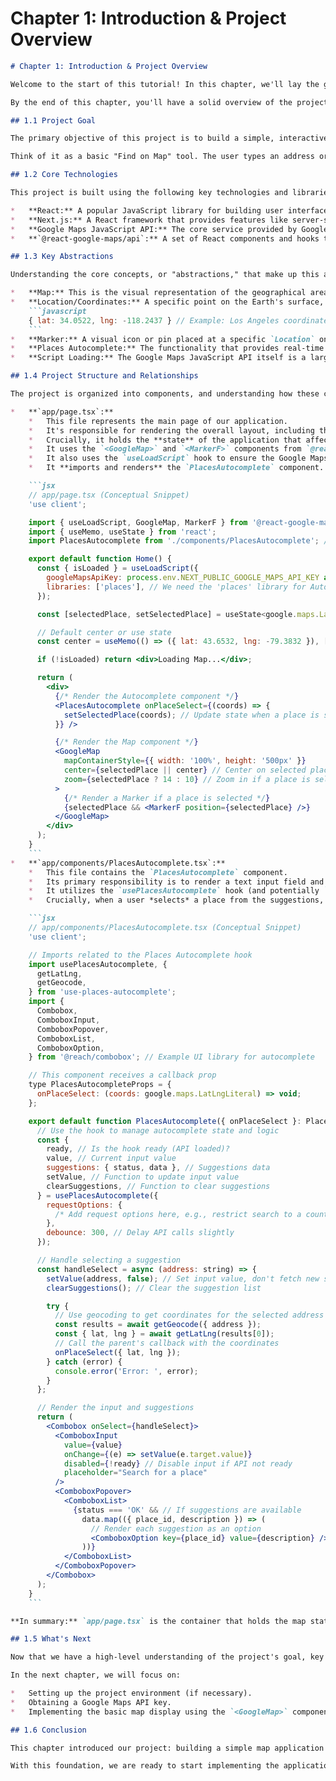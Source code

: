 # Chapter 1: **Introduction & Project Overview**

```markdown
# Chapter 1: Introduction & Project Overview

Welcome to the start of this tutorial! In this chapter, we'll lay the groundwork for understanding the project we'll be building. We'll explore the core goal of the application, introduce the key technologies and libraries we'll be using, and get familiar with the main building blocks and how they relate to each other.

By the end of this chapter, you'll have a solid overview of the project's purpose and its fundamental architecture, setting the stage for diving into the code in subsequent chapters.

## 1.1 Project Goal

The primary objective of this project is to build a simple, interactive web application that allows users to **search for a geographical location** using a text input with autocomplete suggestions, and then **display that selected location on a Google Map** with a visual marker.

Think of it as a basic "Find on Map" tool. The user types an address or place name, selects from the suggestions provided by Google's Places API, and the map automatically centers on that location and places a pin (marker) there.

## 1.2 Core Technologies

This project is built using the following key technologies and libraries:

*   **React:** A popular JavaScript library for building user interfaces. We'll use React components to structure our application.
*   **Next.js:** A React framework that provides features like server-side rendering, routing, and API routes. While this specific example might primarily use client-side features, the project structure is based on Next.js conventions.
*   **Google Maps JavaScript API:** The core service provided by Google that allows us to embed maps, search for places, and add markers to web pages.
*   **`@react-google-maps/api`:** A set of React components and hooks that make it significantly easier to integrate the Google Maps JavaScript API into a React application. Instead of interacting directly with the imperative Google Maps API, we'll use declarative React components like `<GoogleMap>` and `<MarkerF>`.

## 1.3 Key Abstractions

Understanding the core concepts, or "abstractions," that make up this application is crucial. Based on the project's components and logic, here are the main abstractions:

*   **Map:** This is the visual representation of the geographical area. In our project, this is primarily managed by the `<GoogleMap>` component provided by `@react-google-maps/api`. It handles displaying the map tiles, controlling the zoom level, and managing user interactions like panning.
*   **Location/Coordinates:** A specific point on the Earth's surface, defined by its `latitude` (`lat`) and `longitude` (`lng`). This is the fundamental data type for specifying where the map should be centered or where a marker should be placed. It's typically represented as a simple JavaScript object:
    ```javascript
    { lat: 34.0522, lng: -118.2437 } // Example: Los Angeles coordinates
    ```
*   **Marker:** A visual icon or pin placed at a specific `Location` on the map to highlight it. The `<MarkerF>` component from `@react-google-maps/api` is used to add markers.
*   **Places Autocomplete:** The functionality that provides real-time suggestions for places (addresses, businesses, landmarks, etc.) as the user types into a search box. This uses the Google Places API. In our project, this functionality is encapsulated in a dedicated component and likely uses a hook like `usePlacesAutocomplete`.
*   **Script Loading:** The Google Maps JavaScript API itself is a large external script that needs to be loaded into the browser before any map components can be rendered or API calls can be made. Hooks like `useLoadScript` or `useJsApiLoader` from `@react-google-maps/api` handle this asynchronously, ensuring the API is ready when needed.

## 1.4 Project Structure and Relationships

The project is organized into components, and understanding how these components interact is key. Based on the provided context, here's a look at the main parts and their relationships:

*   **`app/page.tsx`:**
    *   This file represents the main page of our application.
    *   It's responsible for rendering the overall layout, including the map and the search input.
    *   Crucially, it holds the **state** of the application that affects the map, such as the current map center coordinates and the position of the marker.
    *   It uses the `<GoogleMap>` and `<MarkerF>` components from `@react-google-maps/api` to display the map and the marker.
    *   It also uses the `useLoadScript` hook to ensure the Google Maps API script is loaded.
    *   It **imports and renders** the `PlacesAutocomplete` component.

    ```jsx
    // app/page.tsx (Conceptual Snippet)
    'use client';

    import { useLoadScript, GoogleMap, MarkerF } from '@react-google-maps/api';
    import { useMemo, useState } from 'react';
    import PlacesAutocomplete from './components/PlacesAutocomplete'; // Imports the Autocomplete component

    export default function Home() {
      const { isLoaded } = useLoadScript({
        googleMapsApiKey: process.env.NEXT_PUBLIC_GOOGLE_MAPS_API_KEY as string,
        libraries: ['places'], // We need the 'places' library for Autocomplete
      });

      const [selectedPlace, setSelectedPlace] = useState<google.maps.LatLngLiteral | null>(null);

      // Default center or use state
      const center = useMemo(() => ({ lat: 43.6532, lng: -79.3832 }), []);

      if (!isLoaded) return <div>Loading Map...</div>;

      return (
        <div>
          {/* Render the Autocomplete component */}
          <PlacesAutocomplete onPlaceSelect={(coords) => {
            setSelectedPlace(coords); // Update state when a place is selected
          }} />

          {/* Render the Map component */}
          <GoogleMap
            mapContainerStyle={{ width: '100%', height: '500px' }}
            center={selectedPlace || center} // Center on selected place or default
            zoom={selectedPlace ? 14 : 10} // Zoom in if a place is selected
          >
            {/* Render a Marker if a place is selected */}
            {selectedPlace && <MarkerF position={selectedPlace} />}
          </GoogleMap>
        </div>
      );
    }
    ```
*   **`app/components/PlacesAutocomplete.tsx`:**
    *   This file contains the `PlacesAutocomplete` component.
    *   Its primary responsibility is to render a text input field and provide autocomplete suggestions as the user types.
    *   It utilizes the `usePlacesAutocomplete` hook (and potentially `useJsApiLoader` internally or via the hook) to interact with the Google Places API.
    *   Crucially, when a user *selects* a place from the suggestions, this component needs to **communicate** the coordinates of the selected place back to its parent (`app/page.tsx`) so the map can update. This is typically done by accepting a callback function prop (like `onPlaceSelect` in the snippet above) from the parent and calling it with the selected location data.

    ```jsx
    // app/components/PlacesAutocomplete.tsx (Conceptual Snippet)
    'use client';

    // Imports related to the Places Autocomplete hook
    import usePlacesAutocomplete, {
      getLatLng,
      getGeocode,
    } from 'use-places-autocomplete';
    import {
      Combobox,
      ComboboxInput,
      ComboboxPopover,
      ComboboxList,
      ComboboxOption,
    } from '@reach/combobox'; // Example UI library for autocomplete

    // This component receives a callback prop
    type PlacesAutocompleteProps = {
      onPlaceSelect: (coords: google.maps.LatLngLiteral) => void;
    };

    export default function PlacesAutocomplete({ onPlaceSelect }: PlacesAutocompleteProps) {
      // Use the hook to manage autocomplete state and logic
      const {
        ready, // Is the hook ready (API loaded)?
        value, // Current input value
        suggestions: { status, data }, // Suggestions data
        setValue, // Function to update input value
        clearSuggestions, // Function to clear suggestions
      } = usePlacesAutocomplete({
        requestOptions: {
          /* Add request options here, e.g., restrict search to a country */
        },
        debounce: 300, // Delay API calls slightly
      });

      // Handle selecting a suggestion
      const handleSelect = async (address: string) => {
        setValue(address, false); // Set input value, don't fetch new suggestions immediately
        clearSuggestions(); // Clear the suggestion list

        try {
          // Use geocoding to get coordinates for the selected address
          const results = await getGeocode({ address });
          const { lat, lng } = await getLatLng(results[0]);
          // Call the parent's callback with the coordinates
          onPlaceSelect({ lat, lng });
        } catch (error) {
          console.error('Error: ', error);
        }
      };

      // Render the input and suggestions
      return (
        <Combobox onSelect={handleSelect}>
          <ComboboxInput
            value={value}
            onChange={(e) => setValue(e.target.value)}
            disabled={!ready} // Disable input if API not ready
            placeholder="Search for a place"
          />
          <ComboboxPopover>
            <ComboboxList>
              {status === 'OK' && // If suggestions are available
                data.map(({ place_id, description }) => (
                  // Render each suggestion as an option
                  <ComboboxOption key={place_id} value={description} />
                ))}
            </ComboboxList>
          </ComboboxPopover>
        </Combobox>
      );
    }
    ```

**In summary:** `app/page.tsx` is the container that holds the map state and renders the map components. It delegates the task of searching for places to the `PlacesAutocomplete` component. When `PlacesAutocomplete` finds a location, it passes the data back up to `app/page.tsx`, which then updates its state, causing the map and marker to re-render at the new location. Both components rely on the Google Maps API script being loaded, handled by the provided hooks.

## 1.5 What's Next

Now that we have a high-level understanding of the project's goal, key components, and how they interact, we can start looking at the implementation details.

In the next chapter, we will focus on:

*   Setting up the project environment (if necessary).
*   Obtaining a Google Maps API key.
*   Implementing the basic map display using the `<GoogleMap>` component and handling the API script loading.

## 1.6 Conclusion

This chapter introduced our project: building a simple map application with location search and marking capabilities using React, Next.js, and the `@react-google-maps/api` library. We identified the core abstractions like Map, Marker, Location, and Autocomplete, and understood the basic relationship between the main page component (`app/page.tsx`) and the search component (`PlacesAutocomplete.tsx`), highlighting how data flows between them to update the map display.

With this foundation, we are ready to start implementing the application code in the following chapters.
```